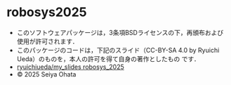 # robosys2025
- このソフトウェアパッケージは，3条項BSDライセンスの下，再頒布および使用が許可されます．
- このパッケージのコードは，下記のスライド（CC-BY-SA 4.0 by Ryuichi Ueda）のものを，本人の許可を得て自身の著作としたもの  です．
- [ryuichiueda/my_slides robosys_2025](https://github.com/ryuichiueda/my_slides/tree/master/robosys_2025)
- © 2025 Seiya Ohata
